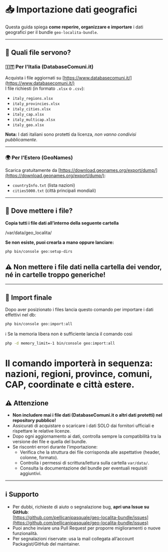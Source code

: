 # 📥 Importazione dati geografici

Questa guida spiega **come reperire, organizzare e importare** i dati geografici per il bundle `geo-localita-bundle`.

---

## 📑 Quali file servono?

### 🇮🇹 **Per l'Italia (DatabaseComuni.it)**

Acquista i file aggiornati su [https://www.databasecomuni.it/](https://www.databasecomuni.it/)  
I file richiesti (in formato `.xlsx` o `.csv`):

- `italy_regions.xlsx`
- `italy_provincies.xlsx`
- `italy_cities.xlsx`
- `italy_cap.xlsx`
- `italy_multicap.xlsx`
- `italy_geo.xlsx`

**Nota:** I dati italiani sono protetti da licenza, _non vanno condivisi pubblicamente_.

---

### 🌍 **Per l'Estero (GeoNames)**

Scarica gratuitamente da [https://download.geonames.org/export/dump/](https://download.geonames.org/export/dump/):

- `countryInfo.txt` (lista nazioni)
- `cities5000.txt` (città principali mondiali)

---

## 📂 Dove mettere i file?

**Copia tutti i file dati all’interno della seguente cartella**

/var/data/geo_localita/

**Se non esiste, puoi crearla a mano oppure lanciare:**

 ```bash
 php bin/console geo:setup-dirs
 ```

## ⚠️ Non mettere i file dati nella cartella dei vendor, né in cartelle troppo generiche!

---

## 🚦 **Import finale**

Dopo aver posizionato i files lancia questo comando per importare i dati effettivi nel db:

```bash
php bin/console geo:import:all
```

:information_source: Se la memoria libera non è sufficiente lancia il comando così

```bash
php -d memory_limit=-1 bin/console geo:import:all
```

# Il comando importerà in sequenza: nazioni, regioni, province, comuni, CAP, coordinate e città estere.

## ⚠️ Attenzione

- **Non includere mai i file dati (DatabaseComuni.it o altri dati protetti) nel repository pubblico!**
- Assicurati di acquistare o scaricare i dati SOLO dai fornitori ufficiali e rispettare le relative licenze.
- Dopo ogni aggiornamento ai dati, controlla sempre la compatibilità tra la versione dei file e quella del bundle.
- Se riscontri errori durante l’importazione:
    - Verifica che la struttura dei file corrisponda alle aspettative (header, colonne, formato).
    - Controlla i permessi di scrittura/lettura sulla cartella `var/data/`.
    - Consulta la documentazione del bundle per eventuali requisiti aggiuntivi.

---

## ℹ️ Supporto

- Per dubbi, richieste di aiuto o segnalazione bug, **apri una Issue su GitHub**:  
  [https://github.com/pellicanipasquale/geo-localita-bundle/issues](https://github.com/pellicanipasquale/geo-localita-bundle/issues)
- Puoi anche inviare una Pull Request per proporre miglioramenti o nuove funzionalità.
- Per segnalazioni riservate: usa la mail collegata all’account Packagist/GitHub del maintainer.
